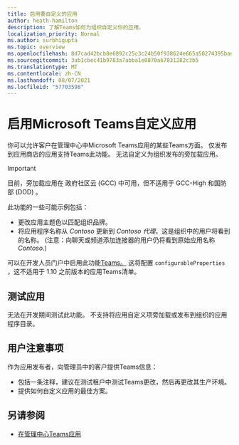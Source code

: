 ```yaml
---
title: 启用要自定义的应用
author: heath-hamilton
description: 了解Teams如何为组织自定义你的应用。
localization_priority: Normal
ms.author: surbhigupta
ms.topic: overview
ms.openlocfilehash: 8d7cad42bcb8e6892c25c3c24b50f938624e665a50274395bad00c07f0f1576c
ms.sourcegitcommit: 3ab1cbec41b9783a7abba1e0870a67831282c3b5
ms.translationtype: MT
ms.contentlocale: zh-CN
ms.lasthandoff: 08/07/2021
ms.locfileid: "57703598"
---
```

# <a name="enable-your-microsoft-teams-app-to-be-customized"></a>启用Microsoft Teams自定义应用

你可以允许客户在管理中心中Microsoft Teams应用的某些Teams方面。 仅发布到应用商店的应用支持Teams此功能。 无法自定义为组织发布的旁加载应用。

> [!IMPORTANT]
> 目前，旁加载应用在 政府社区云 (GCC) 中可用，但不适用于 GCC-High 和国防部 (DOD) 。

此功能的一些可能示例包括：

* 更改应用主题色以匹配组织品牌。
* 将应用程序名称从 *Contoso* 更新到 *Contoso 代理*，这是组织中的用户将看到的名称。  (注意：向聊天或频道添加连接器的用户仍将看到原始应用名称 *Contoso*.) 

可以在开发人员门户中启用此功能[Teams。](https://dev.teams.microsoft.com/home) 这将配置 `configurableProperties` ，这不适用于 1.10 之前版本的应用Teams清单。

## <a name="test-your-app"></a>测试应用

无法在开发期间测试此功能。 不支持将应用自定义项旁加载或发布到组织的应用程序目录。

## <a name="user-considerations"></a>用户注意事项

作为应用发布者，向管理员中的客户提供Teams信息：
* 包括一条注释，建议在测试租户中测试Teams更改，然后再更改其生产环境。 
* 提供如何自定义应用的最佳方案。

## <a name="see-also"></a>另请参阅

* [在管理中心Teams应用](/MicrosoftTeams/customize-apps)
